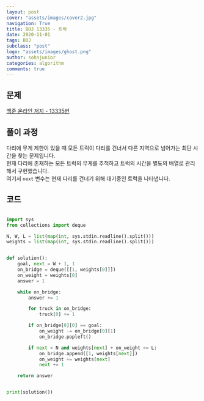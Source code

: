```yaml
---
layout: post
cover: "assets/images/cover2.jpg"
navigation: True
title: BOJ 13335 - 트럭
date: 2020-11-01
tags: BOJ
subclass: "post"
logo: "assets/images/ghost.png"
author: sohnjunior
categories: algorithm
comments: true
---
```


## 문제

[백준 온라인 저지 - 13335번](https://www.acmicpc.net/problem/13335)

## 풀이 과정

다리에 무게 제한이 있을 때 모든 트럭이 다리를 건너서 다른 지역으로 넘어가는 최단 시간을 찾는 문제입니다. <br>
현재 다리에 존재하는 모든 트럭의 무게를 추척하고 트럭의 시간을 별도의 배열로 관리해서 구현했습니다. <br>
여기서 `next` 변수는 현재 다리를 건너기 위해 대기중인 트럭을 나타냅니다. <br>

## 코드

```python

import sys
from collections import deque

N, W, L = list(map(int, sys.stdin.readline().split()))
weights = list(map(int, sys.stdin.readline().split()))


def solution():
    goal, next = W + 1, 1
    on_bridge = deque([[1, weights[0]]])
    on_weight = weights[0]
    answer = 1

    while on_bridge:
        answer += 1

        for truck in on_bridge:
            truck[0] += 1

        if on_bridge[0][0] == goal:
            on_weight -= on_bridge[0][1]
            on_bridge.popleft()

        if next < N and weights[next] + on_weight <= L:
            on_bridge.append([1, weights[next]])
            on_weight += weights[next]
            next += 1

    return answer


print(solution())

```
